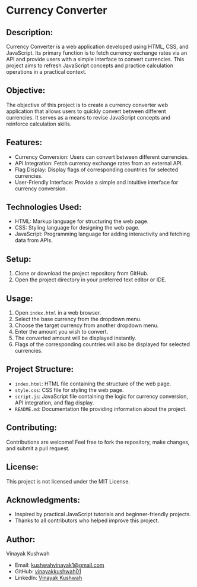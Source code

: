 # Currency Converter

## Description:
Currency Converter is a web application developed using HTML, CSS, and JavaScript. Its primary function is to fetch currency exchange rates via an API and provide users with a simple interface to convert currencies. This project aims to refresh JavaScript concepts and practice calculation operations in a practical context.

## Objective:
The objective of this project is to create a currency converter web application that allows users to quickly convert between different currencies. It serves as a means to revise JavaScript concepts and reinforce calculation skills.

## Features:
- Currency Conversion: Users can convert between different currencies.
- API Integration: Fetch currency exchange rates from an external API.
- Flag Display: Display flags of corresponding countries for selected currencies.
- User-Friendly Interface: Provide a simple and intuitive interface for currency conversion.

## Technologies Used:
- HTML: Markup language for structuring the web page.
- CSS: Styling language for designing the web page.
- JavaScript: Programming language for adding interactivity and fetching data from APIs.

## Setup:
1. Clone or download the project repository from GitHub.
2. Open the project directory in your preferred text editor or IDE.

## Usage:
1. Open `index.html` in a web browser.
2. Select the base currency from the dropdown menu.
3. Choose the target currency from another dropdown menu.
4. Enter the amount you wish to convert.
5. The converted amount will be displayed instantly.
6. Flags of the corresponding countries will also be displayed for selected currencies.

## Project Structure:
- `index.html`: HTML file containing the structure of the web page.
- `style.css`: CSS file for styling the web page.
- `script.js`: JavaScript file containing the logic for currency conversion, API integration, and flag display.
- `README.md`: Documentation file providing information about the project.
## Contributing:
Contributions are welcome! Feel free to fork the repository, make changes, and submit a pull request.

## License:
This project is not licensed under the MIT License.

## Acknowledgments:
- Inspired by practical JavaScript tutorials and beginner-friendly projects.
- Thanks to all contributors who helped improve this project.
## Author:
Vinayak Kushwah
- Email: kushwahvinayak1@gmail.com
- GitHub: [vinayakkushwah01](https://github.com/vinayakkushwah01)
- LinkedIn: [Vinayak Kushwah](https://www.linkedin.com/in/vinayakkushwah/)
